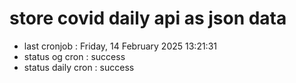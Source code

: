# store covid daily api as json data

- last cronjob : Friday, 14 February 2025 13:21:31
- status og cron : success
- status daily cron : success
      
      